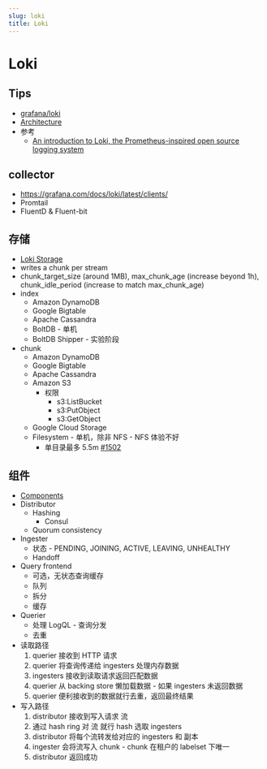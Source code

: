 ```yaml
---
slug: loki
title: Loki
---
```


# Loki
## Tips
* [grafana/loki](https://github.com/grafana/loki)
* [Architecture](https://grafana.com/docs/loki/latest/architecture/)
* 参考
  * [An introduction to Loki, the Prometheus-inspired open source logging system](https://grafana.com/blog/2020/05/12/an-only-slightly-technical-introduction-to-loki-the-prometheus-inspired-open-source-logging-system/)

## collector
* https://grafana.com/docs/loki/latest/clients/
* Promtail
* FluentD & Fluent-bit

## 存储
* [Loki Storage](https://grafana.com/docs/loki/latest/operations/storage/)
* writes a chunk per stream
* chunk_target_size (around 1MB), max_chunk_age (increase beyond 1h), chunk_idle_period (increase to match max_chunk_age)
* index
  * Amazon DynamoDB
  * Google Bigtable
  * Apache Cassandra
  * BoltDB - 单机
  * BoltDB Shipper - 实验阶段
* chunk
  * Amazon DynamoDB
  * Google Bigtable
  * Apache Cassandra
  * Amazon S3
    * 权限
      * s3:ListBucket
      * s3:PutObject
      * s3:GetObject
  * Google Cloud Storage
  * Filesystem - 单机，除非 NFS - NFS 体验不好
    * 单目录最多 5.5m [#1502](https://github.com/grafana/loki/issues/1502)


## 组件
* [Components](https://grafana.com/docs/loki/latest/architecture/#components)
* Distributor
  * Hashing
    * Consul
  * Quorum consistency
* Ingester
  * 状态 - PENDING, JOINING, ACTIVE, LEAVING, UNHEALTHY
  * Handoff
* Query frontend
  * 可选，无状态查询缓存
  * 队列
  * 拆分
  * 缓存
* Querier
  * 处理 LogQL - 查询分发
  * 去重
* 读取路径
  1. querier 接收到 HTTP 请求
  2. querier 将查询传递给 ingesters 处理内存数据
  3. ingesters 接收到读取请求返回匹配数据
  4. querier 从 backing store 懒加载数据 - 如果 ingesters 未返回数据
  5. querier 便利接收到的数据就行去重，返回最终结果
* 写入路径
  1. distributor 接收到写入请求 流
  2. 通过 hash ring 对 流 就行 hash 选取 ingesters
  3. distributor 将每个流转发给对应的 ingesters 和 副本
  4. ingester 会将流写入 chunk - chunk 在租户的 labelset 下唯一
  5. distributor 返回成功

